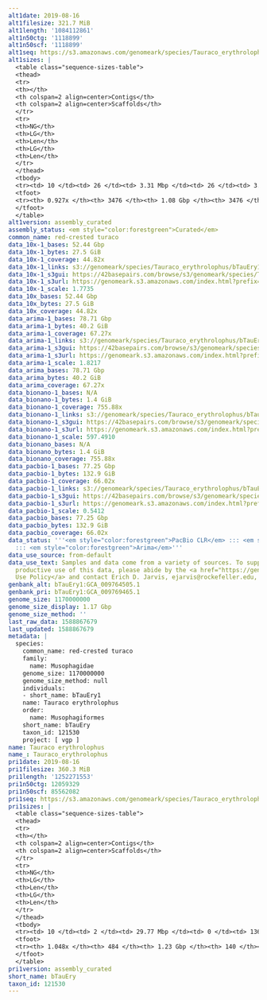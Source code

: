 ```yaml
---
alt1date: 2019-08-16
alt1filesize: 321.7 MiB
alt1length: '1084112861'
alt1n50ctg: '1118899'
alt1n50scf: '1118899'
alt1seq: https://s3.amazonaws.com/genomeark/species/Tauraco_erythrolophus/bTauEry1/assembly_curated/bTauEry1.alt.cur.20190816.fasta.gz
alt1sizes: |
  <table class="sequence-sizes-table">
  <thead>
  <tr>
  <th></th>
  <th colspan=2 align=center>Contigs</th>
  <th colspan=2 align=center>Scaffolds</th>
  </tr>
  <tr>
  <th>NG</th>
  <th>LG</th>
  <th>Len</th>
  <th>LG</th>
  <th>Len</th>
  </tr>
  </thead>
  <tbody>
  <tr><td> 10 </td><td> 26 </td><td> 3.31 Mbp </td><td> 26 </td><td> 3.31 Mbp </td></tr><tr><td> 20 </td><td> 67 </td><td> 2.49 Mbp </td><td> 67 </td><td> 2.49 Mbp </td></tr><tr><td> 30 </td><td> 121 </td><td> 1.86 Mbp </td><td> 121 </td><td> 1.86 Mbp </td></tr><tr><td> 40 </td><td> 194 </td><td> 1.44 Mbp </td><td> 194 </td><td> 1.44 Mbp </td></tr><tr style="background-color:#cccccc;"><td> 50 </td><td> 286 </td><td> 1.12 Mbp </td><td> 286 </td><td> 1.12 Mbp </td></tr><tr><td> 60 </td><td> 405 </td><td> 0.85 Mbp </td><td> 405 </td><td> 0.85 Mbp </td></tr><tr><td> 70 </td><td> 570 </td><td> 0.57 Mbp </td><td> 570 </td><td> 0.57 Mbp </td></tr><tr><td> 80 </td><td> 875 </td><td> 239.37 Kbp </td><td> 875 </td><td> 239.37 Kbp </td></tr><tr><td> 90 </td><td> 2319 </td><td> 41.45 Kbp </td><td> 2319 </td><td> 41.45 Kbp </td></tr><tr><td> 100 </td><td> 0 </td><td>  </td><td> 0 </td><td>  </td></tr></tbody>
  <tfoot>
  <tr><th> 0.927x </th><th> 3476 </th><th> 1.08 Gbp </th><th> 3476 </th><th> 1.08 Gbp </th></tr>
  </tfoot>
  </table>
alt1version: assembly_curated
assembly_status: <em style="color:forestgreen">Curated</em>
common_name: red-crested turaco
data_10x-1_bases: 52.44 Gbp
data_10x-1_bytes: 27.5 GiB
data_10x-1_coverage: 44.82x
data_10x-1_links: s3://genomeark/species/Tauraco_erythrolophus/bTauEry1/genomic_data/10x/<br>
data_10x-1_s3gui: https://42basepairs.com/browse/s3/genomeark/species/Tauraco_erythrolophus/bTauEry1/genomic_data/10x/
data_10x-1_s3url: https://genomeark.s3.amazonaws.com/index.html?prefix=species/Tauraco_erythrolophus/bTauEry1/genomic_data/10x/
data_10x-1_scale: 1.7735
data_10x_bases: 52.44 Gbp
data_10x_bytes: 27.5 GiB
data_10x_coverage: 44.82x
data_arima-1_bases: 78.71 Gbp
data_arima-1_bytes: 40.2 GiB
data_arima-1_coverage: 67.27x
data_arima-1_links: s3://genomeark/species/Tauraco_erythrolophus/bTauEry1/genomic_data/arima/<br>
data_arima-1_s3gui: https://42basepairs.com/browse/s3/genomeark/species/Tauraco_erythrolophus/bTauEry1/genomic_data/arima/
data_arima-1_s3url: https://genomeark.s3.amazonaws.com/index.html?prefix=species/Tauraco_erythrolophus/bTauEry1/genomic_data/arima/
data_arima-1_scale: 1.8217
data_arima_bases: 78.71 Gbp
data_arima_bytes: 40.2 GiB
data_arima_coverage: 67.27x
data_bionano-1_bases: N/A
data_bionano-1_bytes: 1.4 GiB
data_bionano-1_coverage: 755.88x
data_bionano-1_links: s3://genomeark/species/Tauraco_erythrolophus/bTauEry1/genomic_data/bionano/<br>
data_bionano-1_s3gui: https://42basepairs.com/browse/s3/genomeark/species/Tauraco_erythrolophus/bTauEry1/genomic_data/bionano/
data_bionano-1_s3url: https://genomeark.s3.amazonaws.com/index.html?prefix=species/Tauraco_erythrolophus/bTauEry1/genomic_data/bionano/
data_bionano-1_scale: 597.4910
data_bionano_bases: N/A
data_bionano_bytes: 1.4 GiB
data_bionano_coverage: 755.88x
data_pacbio-1_bases: 77.25 Gbp
data_pacbio-1_bytes: 132.9 GiB
data_pacbio-1_coverage: 66.02x
data_pacbio-1_links: s3://genomeark/species/Tauraco_erythrolophus/bTauEry1/genomic_data/pacbio/<br>
data_pacbio-1_s3gui: https://42basepairs.com/browse/s3/genomeark/species/Tauraco_erythrolophus/bTauEry1/genomic_data/pacbio/
data_pacbio-1_s3url: https://genomeark.s3.amazonaws.com/index.html?prefix=species/Tauraco_erythrolophus/bTauEry1/genomic_data/pacbio/
data_pacbio-1_scale: 0.5412
data_pacbio_bases: 77.25 Gbp
data_pacbio_bytes: 132.9 GiB
data_pacbio_coverage: 66.02x
data_status: '''<em style="color:forestgreen">PacBio CLR</em> ::: <em style="color:forestgreen">10x</em>
  ::: <em style="color:forestgreen">Arima</em>'''
data_use_source: from-default
data_use_text: Samples and data come from a variety of sources. To support fair and
  productive use of this data, please abide by the <a href="https://genome10k.soe.ucsc.edu/data-use-policies/">Data
  Use Policy</a> and contact Erich D. Jarvis, ejarvis@rockefeller.edu, with any questions.
genbank_alt: bTauEry1:GCA_009764505.1
genbank_pri: bTauEry1:GCA_009769465.1
genome_size: 1170000000
genome_size_display: 1.17 Gbp
genome_size_method: ''
last_raw_data: 1588867679
last_updated: 1588867679
metadata: |
  species:
    common_name: red-crested turaco
    family:
      name: Musophagidae
    genome_size: 1170000000
    genome_size_method: null
    individuals:
    - short_name: bTauEry1
    name: Tauraco erythrolophus
    order:
      name: Musophagiformes
    short_name: bTauEry
    taxon_id: 121530
    project: [ vgp ]
name: Tauraco erythrolophus
name_: Tauraco_erythrolophus
pri1date: 2019-08-16
pri1filesize: 360.3 MiB
pri1length: '1252271553'
pri1n50ctg: 12059329
pri1n50scf: 85562082
pri1seq: https://s3.amazonaws.com/genomeark/species/Tauraco_erythrolophus/bTauEry1/assembly_curated/bTauEry1.pri.cur.20190816.fasta.gz
pri1sizes: |
  <table class="sequence-sizes-table">
  <thead>
  <tr>
  <th></th>
  <th colspan=2 align=center>Contigs</th>
  <th colspan=2 align=center>Scaffolds</th>
  </tr>
  <tr>
  <th>NG</th>
  <th>LG</th>
  <th>Len</th>
  <th>LG</th>
  <th>Len</th>
  </tr>
  </thead>
  <tbody>
  <tr><td> 10 </td><td> 2 </td><td> 29.77 Mbp </td><td> 0 </td><td> 136.89 Mbp </td></tr><tr><td> 20 </td><td> 6 </td><td> 25.72 Mbp </td><td> 1 </td><td> 133.26 Mbp </td></tr><tr><td> 30 </td><td> 11 </td><td> 21.08 Mbp </td><td> 2 </td><td> 105.53 Mbp </td></tr><tr><td> 40 </td><td> 17 </td><td> 16.82 Mbp </td><td> 3 </td><td> 93.02 Mbp </td></tr><tr style="background-color:#cccccc;"><td> 50 </td><td> 26 </td><td style="background-color:#88ff88;"> 12.06 Mbp </td><td> 5 </td><td style="background-color:#88ff88;"> 85.56 Mbp </td></tr><tr><td> 60 </td><td> 37 </td><td> 8.83 Mbp </td><td> 6 </td><td> 74.18 Mbp </td></tr><tr><td> 70 </td><td> 52 </td><td> 6.40 Mbp </td><td> 8 </td><td> 45.29 Mbp </td></tr><tr><td> 80 </td><td> 74 </td><td> 4.42 Mbp </td><td> 11 </td><td> 30.41 Mbp </td></tr><tr><td> 90 </td><td> 109 </td><td> 2.50 Mbp </td><td> 16 </td><td> 23.25 Mbp </td></tr><tr><td> 100 </td><td> 184 </td><td> 0.90 Mbp </td><td> 23 </td><td> 12.78 Mbp </td></tr></tbody>
  <tfoot>
  <tr><th> 1.048x </th><th> 484 </th><th> 1.23 Gbp </th><th> 140 </th><th> 1.25 Gbp </th></tr>
  </tfoot>
  </table>
pri1version: assembly_curated
short_name: bTauEry
taxon_id: 121530
---
```

